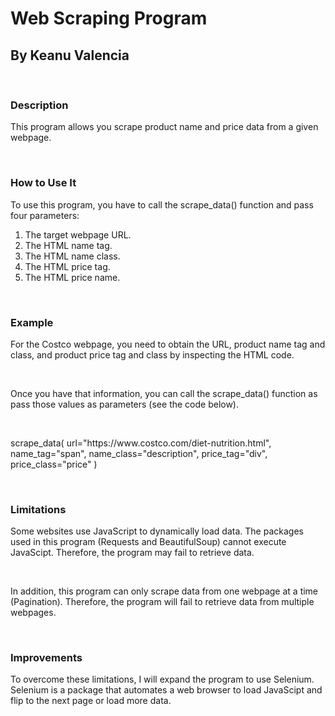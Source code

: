 <h1>Web Scraping Program</h1>
<h2>By Keanu Valencia</h2>
<br>
<h3>Description</h3>
<p>This program allows you scrape product name and price data from a given webpage.</p>
<br>
<h3>How to Use It</h3>
<P>To use this program, you have to call the scrape_data() function and pass four parameters:</p>
<ol>
      <li>The target webpage URL.</li>
      <li>The HTML name tag.</li>
      <li>The HTML name class.</li>
      <li>The HTML price tag.</li>
      <li>The HTML price name.</li>
</ol>
<br>
<h3>Example</h3>
<p>For the Costco webpage, you need to obtain the URL, product name tag and class, and product price tag and class by inspecting the HTML code.</p>
<br>
<P>Once you have that information, you can call the scrape_data() function as pass those values as parameters (see the code below).</P>
<br>
<P>scrape_data(
        url="https://www.costco.com/diet-nutrition.html", 
        name_tag="span", 
        name_class="description", 
        price_tag="div", 
        price_class="price"
    )</P>
<br>
<h3>Limitations</h3>
<P>Some websites use JavaScript to dynamically load data. The packages used in this program (Requests and BeautifulSoup) cannot execute JavaScipt. Therefore, the program may fail to retrieve data.</P><br>
<P>In addition, this program can only scrape data from one webpage at a time (Pagination). Therefore, the program will fail to retrieve data from multiple webpages.</P>
<br>
<h3>Improvements</h3>
<P>To overcome these limitations, I will expand the program to use Selenium. Selenium is a package that automates a web browser to load JavaScipt and flip to the next page or load more data.</P>
